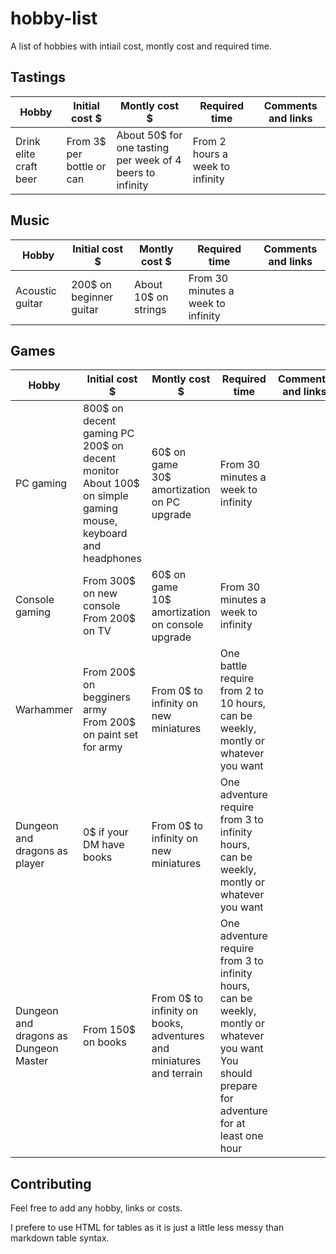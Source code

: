# hobby-list

A list of hobbies with intiail cost, montly cost and required time.

## Tastings

<table>
  <thead>
    <tr>
      <th>Hobby</th>
      <th>Initial cost $</th>
      <th>Montly cost $</th>
      <th>Required time</th>
      <th>Comments and links</th>
    </tr>
  </thead>
  <tbody>
    <tr>
      <!-- Hobby --><td>Drink elite craft beer</td>
      <!-- Initial cost --><td>From 3$ per bottle or can</td>
      <!-- Montly cost --><td>About 50$ for one tasting per week of 4 beers to infinity</td>
      <!-- Required time --><td>From 2 hours a week to infinity</td>
      <!-- AddiComments and linkstional --><td></td>
    </tr>
  </tbody>
</table>


## Music

<table>
  <thead>
    <tr>
      <th>Hobby</th>
      <th>Initial cost $</th>
      <th>Montly cost $</th>
      <th>Required time</th>
      <th>Comments and links</th>
    </tr>
  </thead>
  <tbody>
    <tr>
      <!-- Hobby --><td>Acoustic guitar</td>
      <!-- Initial cost --><td>200$ on beginner guitar</td>
      <!-- Montly cost --><td>About 10$ on strings</td>
      <!-- Required time --><td>From 30 minutes a week to infinity</td>
      <!-- AddiComments and linkstional --><td></td>
    </tr>
  </tbody>
</table>

## Games

<table>
  <thead>
    <tr>
      <th>Hobby</th>
      <th>Initial cost $</th>
      <th>Montly cost $</th>
      <th>Required time</th>
      <th>Comments and links</th>
    </tr>
  </thead>
  <tbody>
    <tr>
      <!-- Hobby --><td>PC gaming</td>
      <!-- Initial cost --><td>800$ on decent gaming PC</br>
      200$ on decent monitor</br>
      About 100$ on simple gaming mouse, keyboard and headphones
      </td>
      <!-- Montly cost --><td>60$ on game</br>
      30$ amortization on PC upgrade</td>
      <!-- Required time --><td>From 30 minutes a week to infinity</td>
      <!-- AddiComments and linkstional --><td></td>
    </tr>
    <tr>
      <!-- Hobby --><td>Console gaming</td>
      <!-- Initial cost --><td>From 300$ on new console</br>
      From 200$ on TV
      </td>
      <!-- Montly cost --><td>60$ on game</br>
      10$ amortization on console upgrade</td>
      <!-- Required time --><td>From 30 minutes a week to infinity</td>
      <!-- AddiComments and linkstional --><td></td>
    </tr>
    <tr>
      <!-- Hobby --><td>Warhammer</td>
      <!-- Initial cost --><td>From 200$ on begginers army</br>
      From 200$ on paint set for army
      </td>
      <!-- Montly cost --><td>From 0$ to infinity on new miniatures</td>
      <!-- Required time --><td>One battle require from 2 to 10 hours, can be weekly, montly or whatever you want</td>
      <!-- AddiComments and linkstional --><td></td>
    </tr>
    <tr>
      <!-- Hobby --><td>Dungeon and dragons as player</td>
      <!-- Initial cost --><td>0$ if your DM have books</td>
      <!-- Montly cost --><td>From 0$ to infinity on new miniatures</td>
      <!-- Required time --><td>One adventure require from 3 to infinity hours, can be weekly, montly or whatever you want</td>
      <!-- AddiComments and linkstional --><td></td>
    </tr>
    <tr>
      <!-- Hobby --><td>Dungeon and dragons as Dungeon Master</td>
      <!-- Initial cost --><td>From 150$ on books</td>
      <!-- Montly cost --><td>From 0$ to infinity on books, adventures and miniatures and terrain</td>
      <!-- Required time --><td>One adventure require from 3 to infinity hours, can be weekly, montly or whatever you want</br>
      You should prepare for adventure for at least one hour</td>
      <!-- AddiComments and linkstional --><td></td>
    </tr>
  </tbody>
</table>

## Contributing

Feel free to add any hobby, links or costs.

I prefere to use HTML for tables as it is just a little less messy than markdown table syntax.
